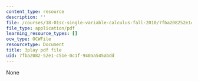 ```yaml
---
content_type: resource
description: ''
file: /courses/18-01sc-single-variable-calculus-fall-2010/7fba208252e1c51e0c1f940aa545abdd_Bv9kVDcj7yo.pdf
file_type: application/pdf
learning_resource_types: []
ocw_type: OCWFile
resourcetype: Document
title: 3play pdf file
uid: 7fba2082-52e1-c51e-0c1f-940aa545abdd
---
```

None

